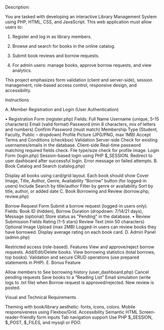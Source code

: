 Description:

You are tasked with developing an interactive Library Management System using PHP, HTML, CSS, and JavaScript. This web application must allow users to:

1. Register and log in as library members.

2. Browse and search for books in the online catalog.

3. Submit book reviews and borrow requests.

4. For admin users: manage books, approve borrow requests, and view analytics.

This project emphasizes form validation (client and server-side), session management, role-based access control, responsive design, and accessibility.

 

Instructions

A. Member Registration and Login (User Authentication)

• Registration Form (register.php)
 Fields:
 Full Name
 Username (unique, 5–15 characters)
 Email (valid format)
 Password (min 8 characters, mix of letters and numbers)
 Confirm Password (must match)
 Membership Type (Student, Faculty, Public – dropdown)
 Profile Picture (JPG/PNG, max 1MB)
 Accept Terms and Conditions (checkbox)
 Validation
 Server-side
 Check for existing usernames/emails in the database.
 Client-side
 Real-time password matching required fields check.
 File type/size check for profile image.
 Login Form (login.php)
 Session-based login using PHP $_SESSION.
 Redirect to user dashboard after successful login.
 Error message on failed attempts.
B. Book Catalog and Search (catalog.php)

 Display all books using card/grid layout.
 Each book should show
 Cover Image, Title, Author, Genre, Availability
 “Borrow” button (for logged-in users)
 Include
 Search by title/author
 Filter by genre or availability
 Sort by title, author, or added date
C. Book Borrowing and Review (borrow.php, review.php)

 Borrow Request Form
 Submit a borrow request (logged-in users only).
 Fields: Book ID (hidden), Borrow Duration (dropdown: 7/14/21 days), Message (optional)
 Store status as "Pending" in the database.
• Review Submission
 Fields
 Rating (1–5 stars)
 Review Text (min 50 characters)
 Optional Image Upload (max 2MB)
 Logged-in users can review books they have borrowed.
 Display average rating on each book card.
D. Admin Panel (admin.php)

 Restricted access (role-based).
 Features
 View and approve/reject borrow requests.
 Add/Edit/Delete books.
 View borrowing statistics (total borrows, top books).
 Validation and secure CRUD operations (use prepared statements in PHP).
E. Bonus Feature

 Allow members to
 See borrowing history (user_dashboard.php)
 Cancel pending requests
 Save books to a “Reading List”
 Email simulation (write logs to .txt file) when
 Borrow request is approved/rejected.
 New review is posted.
 

Visual and Technical Requirements

 Theming with book/library aesthetic: fonts, icons, colors.
 Mobile responsiveness using Flexbox/Grid.
 Accessibility
 Semantic HTML
 Screen-reader-friendly form inputs
 Tab navigation support
 Use PHP $_SESSION, $_POST, $_FILES, and mysqli or PDO.
